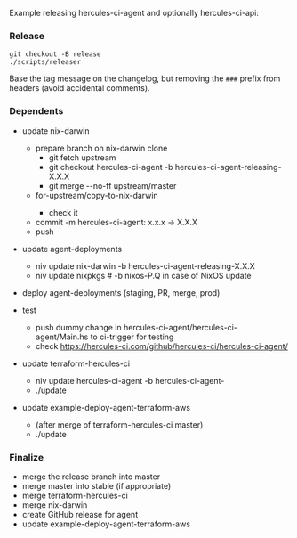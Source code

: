 Example releasing hercules-ci-agent and optionally hercules-ci-api:

### Release

    git checkout -B release
    ./scripts/releaser

Base the tag message on the changelog, but removing the `###` prefix from headers (avoid accidental comments).

### Dependents

- update nix-darwin
   - prepare branch on nix-darwin clone
      - git fetch upstream
      - git checkout hercules-ci-agent -b hercules-ci-agent-releasing-X.X.X
      - git merge --no-ff upstream/master
   - for-upstream/copy-to-nix-darwin <path-to-nix-darwin-clone>
      - check it
   - commit -m hercules-ci-agent: x.x.x -> X.X.X
   - push
- update agent-deployments
   - niv update nix-darwin -b hercules-ci-agent-releasing-X.X.X
   - niv update nixpkgs      # -b nixos-P.Q in case of NixOS update
- deploy agent-deployments (staging, PR, merge, prod)
- test
   - push dummy change in hercules-ci-agent/hercules-ci-agent/Main.hs to ci-trigger for testing
   - check https://hercules-ci.com/github/hercules-ci/hercules-ci-agent/

- update terraform-hercules-ci
   - niv update hercules-ci-agent -b hercules-ci-agent-<VERSION>
   - ./update
- update example-deploy-agent-terraform-aws
   - (after merge of terraform-hercules-ci master)
   - ./update

### Finalize

- merge the release branch into master
- merge master into stable (if appropriate)
- merge terraform-hercules-ci
- merge nix-darwin
- create GitHub release for agent
- update example-deploy-agent-terraform-aws
